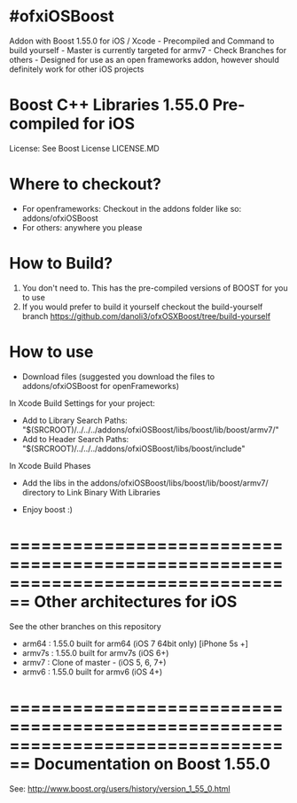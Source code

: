 #ofxiOSBoost
============

Addon with Boost 1.55.0 for iOS / Xcode - Precompiled and Command to build yourself - Master is currently targeted for armv7 - Check Branches for others - Designed for use as an open frameworks addon, however should definitely work for other iOS projects

Boost C++ Libraries 1.55.0 Pre-compiled for iOS
============
License: See Boost License LICENSE.MD

Where to checkout?
============
- For openframeworks: Checkout in the addons folder like so: addons/ofxiOSBoost
- For others: anywhere you please

How to Build?
============

1. You don't need to. This has the pre-compiled versions of BOOST for you to use
2. If you would prefer to build it yourself checkout the build-yourself branch https://github.com/danoli3/ofxOSXBoost/tree/build-yourself


How to use
=============
- Download files (suggested you download the files to addons/ofxiOSBoost for openFrameworks)

In Xcode Build Settings for your project:
- Add to Library Search Paths: "$(SRCROOT)/../../../addons/ofxiOSBoost/libs/boost/lib/boost/armv7/"
- Add to Header Search Paths: "$(SRCROOT)/../../../addons/ofxiOSBoost/libs/boost/include"


In Xcode Build Phases
- Add the libs in the addons/ofxiOSBoost/libs/boost/lib/boost/armv7/ directory to Link Binary With Libraries

- Enjoy boost :)

================================================================================
Other architectures for iOS
================================================================================
See the other branches on this repository
- arm64 : 1.55.0 built for arm64 (iOS 7 64bit only) [iPhone 5s +]
- armv7s : 1.55.0 built for armv7s (iOS 6+)
- armv7 : Clone of master - (iOS 5, 6, 7+)
- armv6 : 1.55.0 built for armv6 (iOS 4+)

================================================================================
Documentation on Boost 1.55.0
================================================================================

See: http://www.boost.org/users/history/version_1_55_0.html